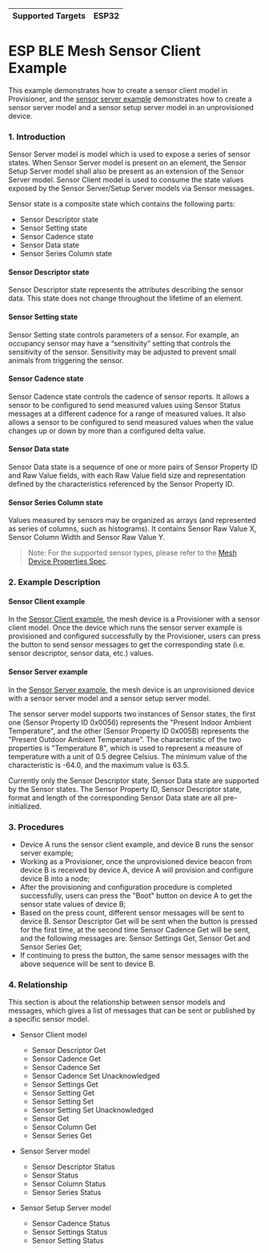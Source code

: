 | Supported Targets | ESP32 |
| ----------------- | ----- |

ESP BLE Mesh Sensor Client Example
==================================

This example demonstrates how to create a sensor client model in Provisioner, and the [sensor server example](../sensor_server) demonstrates how to create a sensor server model and a sensor setup server model in an unprovisioned device.

### 1. Introduction

Sensor Server model is model which is used to expose a series of sensor states. When Sensor Server model is present on an element, the Sensor Setup Server model shall also be present as an extension of the Sensor Server model.
Sensor Client model is used to consume the state values exposed by the Sensor Server/Setup Server models via Sensor messages.

Sensor state is a composite state which contains the following parts:
* Sensor Descriptor state
* Sensor Setting state
* Sensor Cadence state
* Sensor Data state
* Sensor Series Column state

#### Sensor Descriptor state

Sensor Descriptor state represents the attributes describing the sensor data. This state does not change throughout the lifetime of an element.

#### Sensor Setting state

Sensor Setting state controls parameters of a sensor. For example, an occupancy sensor may have a “sensitivity” setting that controls the sensitivity of the sensor. Sensitivity may be adjusted to prevent small animals from triggering the sensor.

#### Sensor Cadence state

Sensor Cadence state controls the cadence of sensor reports. It allows a sensor to be configured to send measured values using Sensor Status messages at a different cadence for a range of measured values. It also allows a sensor to be configured to send measured values when the value changes up or down by more than a configured delta value.

#### Sensor Data state

Sensor Data state is a sequence of one or more pairs of Sensor Property ID and Raw Value fields, with each Raw Value field size and representation defined by the characteristics referenced by the Sensor Property ID.

#### Sensor Series Column state

Values measured by sensors may be organized as arrays (and represented as series of columns, such as histograms). It contains Sensor Raw Value X, Sensor Column Width and Sensor Raw Value Y.

> Note: For the supported sensor types, please refer to the [Mesh Device Properties Spec](https://www.bluetooth.com/specifications/mesh-specifications/mesh-properties/).

### 2. Example Description

#### Sensor Client example
In the [Sensor Client example](./), the mesh device is a Provisioner with a sensor client model. Once the device which runs the sensor server example is provisioned and configured successfully by the Provisioner, users can press the button to send sensor messages to get the corresponding state (i.e. sensor descriptor, sensor data, etc.) values.

#### Sensor Server example

In the [Sensor Server example](../sensor_server), the mesh device is an unprovisioned device with a sensor server model and a sensor setup server model.

The sensor server model supports two instances of Sensor states, the first one (Sensor Property ID 0x0056) represents the "Present Indoor Ambient Temperature", and the other (Sensor Property ID 0x005B) represents the "Present Outdoor Ambient Temperature". The characteristic of the two properties is "Temperature 8", which is used to represent a measure of temperature with a unit of 0.5 degree Celsius. The minimum value of the characteristic is -64.0, and the maximum value is 63.5.

Currently only the Sensor Descriptor state, Sensor Data state are supported by the Sensor states. The Sensor Property ID, Sensor Descriptor state, format and length of the corresponding Sensor Data state are all pre-initialized.

### 3. Procedures
* Device A runs the sensor client example, and device B runs the sensor server example;
* Working as a Provisioner, once the unprovisioned device beacon from device B is received by device A, device A will provision and configure device B into a node;
* After the provisioning and configuration procedure is completed successfully, users can press the "Boot" button on device A to get the sensor state values of device B;
* Based on the press count, different sensor messages will be sent to device B. Sensor Descriptor Get will be sent when the button is pressed for the first time, at the second time Sensor Cadence Get will be sent, and the following messages are: Sensor Settings Get, Sensor Get and Sensor Series Get;
* If continuing to press the button, the same sensor messages with the above sequence will be sent to device B.

### 4. Relationship

This section is about the relationship between sensor models and messages, which gives a list of messages that can be sent or published by a specific sensor model.

* Sensor Client model
    * Sensor Descriptor Get
    * Sensor Cadence Get
    * Sensor Cadence Set
    * Sensor Cadence Set Unacknowledged
    * Sensor Settings Get
    * Sensor Setting Get
    * Sensor Setting Set
    * Sensor Setting Set Unacknowledged
    * Sensor Get
    * Sensor Column Get
    * Sensor Series Get

* Sensor Server model
    * Sensor Descriptor Status
    * Sensor Status
    * Sensor Column Status
    * Sensor Series Status

* Sensor Setup Server model
    * Sensor Cadence Status
    * Sensor Settings Status
    * Sensor Setting Status
